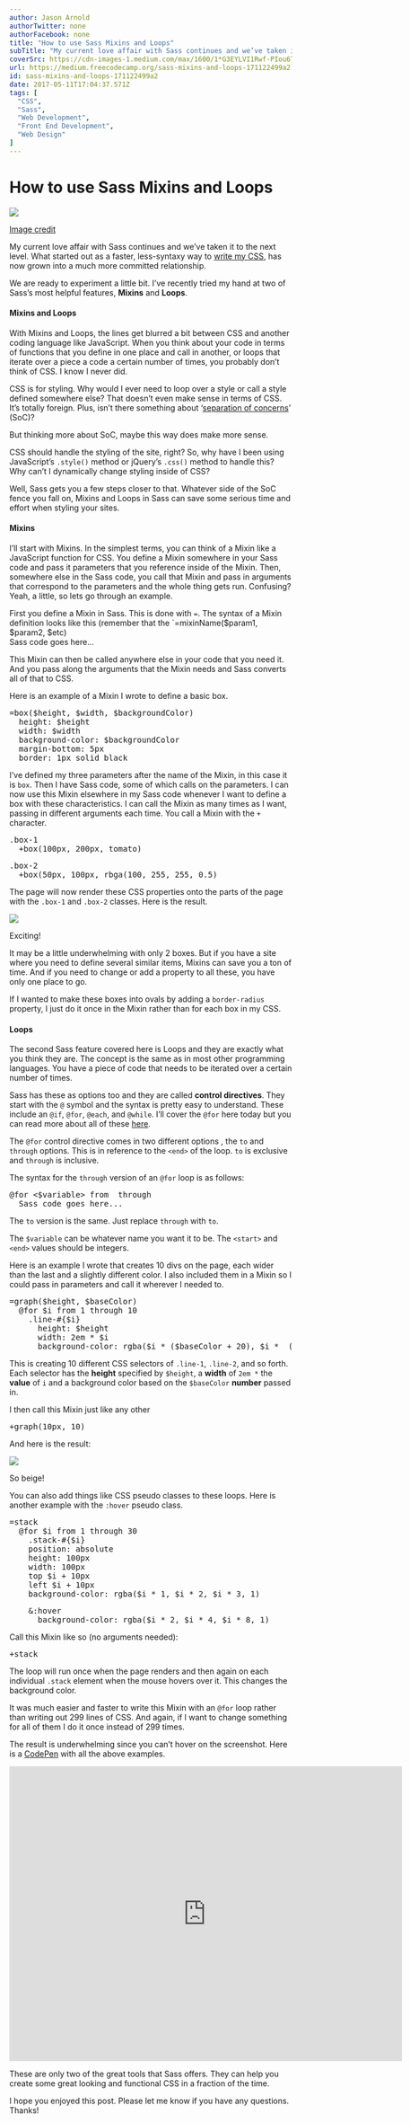 ```yaml
---
author: Jason Arnold
authorTwitter: none
authorFacebook: none
title: "How to use Sass Mixins and Loops"
subTitle: "My current love affair with Sass continues and we’ve taken it to the next level. What started out as a faster, less-syntaxy way to write ..."
coverSrc: https://cdn-images-1.medium.com/max/1600/1*G3EYLVI1Rwf-PIou6TLwQA.jpeg
url: https://medium.freecodecamp.org/sass-mixins-and-loops-171122499a2
id: sass-mixins-and-loops-171122499a2
date: 2017-05-11T17:04:37.571Z
tags: [
  "CSS",
  "Sass",
  "Web Development",
  "Front End Development",
  "Web Design"
]
---
```

# How to use Sass Mixins and Loops



![](https://cdn-images-1.medium.com/max/1600/1*G3EYLVI1Rwf-PIou6TLwQA.jpeg)

[Image credit](https://stocksnap.io/photo/XY0VJR2HOQ)



My current love affair with Sass continues and we’ve taken it to the next level. What started out as a faster, less-syntaxy way to [write my CSS](https://medium.com/@thejasonfile/getting-started-with-sass-dedb271bdf5a), has now grown into a much more committed relationship.

We are ready to experiment a little bit. I’ve recently tried my hand at two of Sass’s most helpful features, **Mixins** and **Loops**.

#### Mixins and Loops

With Mixins and Loops, the lines get blurred a bit between CSS and another coding language like JavaScript. When you think about your code in terms of functions that you define in one place and call in another, or loops that iterate over a piece a code a certain number of times, you probably don’t think of CSS. I know I never did.

CSS is for styling. Why would I ever need to loop over a style or call a style defined somewhere else? That doesn’t even make sense in terms of CSS. It’s totally foreign. Plus, isn’t there something about ‘[separation of concerns](https://en.wikipedia.org/wiki/Separation_of_concerns)’ (SoC)?

But thinking more about SoC, maybe this way does make more sense.

CSS should handle the styling of the site, right? So, why have I been using JavaScript’s `.style()` method or jQuery’s `.css()` method to handle this? Why can’t I dynamically change styling inside of CSS?

Well, Sass gets you a few steps closer to that. Whatever side of the SoC fence you fall on, Mixins and Loops in Sass can save some serious time and effort when styling your sites.

#### Mixins

I’ll start with Mixins. In the simplest terms, you can think of a Mixin like a JavaScript function for CSS. You define a Mixin somewhere in your Sass code and pass it parameters that you reference inside of the Mixin. Then, somewhere else in the Sass code, you call that Mixin and pass in arguments that correspond to the parameters and the whole thing gets run. Confusing? Yeah, a little, so lets go through an example.

First you define a Mixin in Sass. This is done with `=`. The syntax of a Mixin definition looks like this (remember that the `=mixinName($param1, $param2, $etc)  
  Sass code goes here...</pre>

This Mixin can then be called anywhere else in your code that you need it. And you pass along the arguments that the Mixin needs and Sass converts all of that to CSS.

Here is an example of a Mixin I wrote to define a basic box.

<pre name="f6e5" id="f6e5" class="graf graf--pre graf-after--p">=box($height, $width, $backgroundColor)  
  height: $height  
  width: $width  
  background-color: $backgroundColor  
  margin-bottom: 5px  
  border: 1px solid black</pre>

I’ve defined my three parameters after the name of the Mixin, in this case it is `box`. Then I have Sass code, some of which calls on the parameters. I can now use this Mixin elsewhere in my Sass code whenever I want to define a box with these characteristics. I can call the Mixin as many times as I want, passing in different arguments each time. You call a Mixin with the `+` character.

<pre name="98fa" id="98fa" class="graf graf--pre graf-after--p">.box-1  
  +box(100px, 200px, tomato)</pre>

<pre name="bab6" id="bab6" class="graf graf--pre graf-after--pre">.box-2  
  +box(50px, 100px, rbga(100, 255, 255, 0.5)</pre>

The page will now render these CSS properties onto the parts of the page with the `.box-1` and `.box-2` classes. Here is the result.



![](https://cdn-images-1.medium.com/max/1600/1*-FOQhFUtopbuUNWgQ5lpNg.png)

Exciting!



It may be a little underwhelming with only 2 boxes. But if you have a site where you need to define several similar items, Mixins can save you a ton of time. And if you need to change or add a property to all these, you have only one place to go.

If I wanted to make these boxes into ovals by adding a `border-radius` property, I just do it once in the Mixin rather than for each box in my CSS.

#### Loops

The second Sass feature covered here is Loops and they are exactly what you think they are. The concept is the same as in most other programming languages. You have a piece of code that needs to be iterated over a certain number of times.

Sass has these as options too and they are called **control directives**. They start with the `@` symbol and the syntax is pretty easy to understand. These include an `@if`, `@for`, `@each`, and `@while`. I’ll cover the `@for` here today but you can read more about all of these [here](http://thesassway.com/intermediate/if-for-each-while).

The `@for` control directive comes in two different options , the `to` and `through` options. This is in reference to the `<end>` of the loop. `to` is exclusive and `through` is inclusive.

The syntax for the `through` version of an `@for` loop is as follows:

<pre name="1714" id="1714" class="graf graf--pre graf-after--p">@for <$variable> from <start> through <end>  
  Sass code goes here...</pre>

The `to` version is the same. Just replace `through` with `to`.

The `$variable` can be whatever name you want it to be. The `<start>` and `<end>` values should be integers.

Here is an example I wrote that creates 10 divs on the page, each wider than the last and a slightly different color. I also included them in a Mixin so I could pass in parameters and call it wherever I needed to.

<pre name="f773" id="f773" class="graf graf--pre graf-after--p">=graph($height, $baseColor)  
  @for $i from 1 through 10  
    .line-#{$i}  
      height: $height  
      width: 2em * $i  
      background-color: rgba($i * ($baseColor + 20), $i *  ($baseColor + 10), $i * ($baseColor + 5), 1)</pre>

This is creating 10 different CSS selectors of `.line-1`, `.line-2`, and so forth. Each selector has the **height** specified by `$height`, a **width** of `2em *` the **value** of `i` and a background color based on the `$baseColor` **number** passed in.

I then call this Mixin just like any other

<pre name="dca6" id="dca6" class="graf graf--pre graf-after--p">+graph(10px, 10)</pre>

And here is the result:



![](https://cdn-images-1.medium.com/max/1600/1*GL5VWDJUXrT4n_CAEMvjuA.png)

So beige!



You can also add things like CSS pseudo classes to these loops. Here is another example with the `:hover` pseudo class.

<pre name="5e2b" id="5e2b" class="graf graf--pre graf-after--p">=stack  
  @for $i from 1 through 30  
    .stack-#{$i}  
    position: absolute  
    height: 100px  
    width: 100px  
    top $i + 10px  
    left $i + 10px  
    background-color: rgba($i * 1, $i * 2, $i * 3, 1)</pre>

<pre name="071d" id="071d" class="graf graf--pre graf-after--pre">    &:hover  
      background-color: rgba($i * 2, $i * 4, $i * 8, 1)</pre>

Call this Mixin like so (no arguments needed):

<pre name="9a14" id="9a14" class="graf graf--pre graf-after--p">+stack</pre>

The loop will run once when the page renders and then again on each individual `.stack` element when the mouse hovers over it. This changes the background color.

It was much easier and faster to write this Mixin with an `@for` loop rather than writing out 299 lines of CSS. And again, if I want to change something for all of them I do it once instead of 299 times.

The result is underwhelming since you can’t hover on the screenshot. Here is a [CodePen](https://codepen.io/thejasonfile/full/wdmpjZ/) with all the above examples.





<iframe data-width="800" data-height="600" width="700" height="525" src="https://medium.freecodecamp.org/media/d098a01d3b9d25cad3ec1dc4e56d3578?postId=171122499a2" data-media-id="d098a01d3b9d25cad3ec1dc4e56d3578" data-thumbnail="https://i.embed.ly/1/image?url=https%3A%2F%2Fs3-us-west-2.amazonaws.com%2Fi.cdpn.io%2F257210.wdmpjZ.small.a629eb15-edcf-465e-97ed-7bfe103ce116.png&amp;key=4fce0568f2ce49e8b54624ef71a8a5bd" allowfullscreen="" frameborder="0"></iframe>





These are only two of the great tools that Sass offers. They can help you create some great looking and functional CSS in a fraction of the time.

I hope you enjoyed this post. Please let me know if you have any questions. Thanks!








